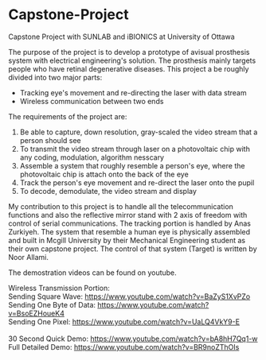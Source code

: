 # Capstone-Project
Capstone Project with SUNLAB and iBIONICS at University of Ottawa

  The purpose of the project is to develop a prototype of avisual prosthesis system with electrical engineering's solution.
The prosthesis mainly targets people who have retinal degenerative diseases. This project a be roughly divided into two major parts:
  - Tracking eye's movement and re-directing the laser with data stream
  - Wireless communication between two ends
  
The requirements of the project are:
  1. Be able to capture, down resolution, gray-scaled the video stream that a person should see
  2. To transmit the video stream through laser on a photovoltaic chip with any coding, modulation, algorithm nesscary
  3. Assemble a system that roughly resemble a person's eye, where the photovoltaic chip is attach onto the back of the eye
  4. Track the person's eye movement and re-direct the laser onto the pupil
  5. To decode, demodulate, the video stream and display
  
  My contribution to this project is to handle all the telecommunication functions and also the reflective mirror stand with 2 axis of freedom with control of serial communications. The tracking portion is handled by Anas Zurkiyeh. The system that resemble a human eye is physically assembled and built in Mcgill University by their Mechanical Engineering student as their own capstone project. The control of that system (Target) is written by Noor Allami.

The demostration videos can be found on youtube.<br />

Wireless Transmission Portion:<br />
Sending Square Wave: https://www.youtube.com/watch?v=BaZyS1XvPZo<br />
Sending One Byte of Data: https://www.youtube.com/watch?v=BsoEZHoueK4<br />
Sending One Pixel: https://www.youtube.com/watch?v=UaLQ4VkY9-E<br />
<br />
30 Second Quick Demo: https://www.youtube.com/watch?v=bA8hH7Qq1-w<br />
Full Detailed Demo: https://www.youtube.com/watch?v=BR9noZThOIs

